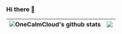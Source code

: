 ### Hi there 👋




| <a> <img align="center" src="https://github-readme-stats.vercel.app/api?username=OneCalmCloud&show_icons=true&include_all_commits=true&theme=buefy&hide_border=true" alt="OneCalmCloud's github stats" /> </a> | <a> <img align="center" src="https://github-readme-stats.vercel.app/api/top-langs/?username=OneCalmCloud&layout=compact&theme=buefy&hide_border=true" /> </a> | 
| ------------- | ------------- |



<!--
**OneCalmCloud/OneCalmCloud** is a ✨ _special_ ✨ repository because its `README.md` (this file) appears on your GitHub profile.

Here are some ideas to get you started:

- 🔭 I’m currently working on ...
- 🌱 I’m currently learning ...
- 👯 I’m looking to collaborate on ...
- 🤔 I’m looking for help with ...
- 💬 Ask me about ...
- 📫 How to reach me: ...
- 😄 Pronouns: ...
- ⚡ Fun fact: ...
-->
